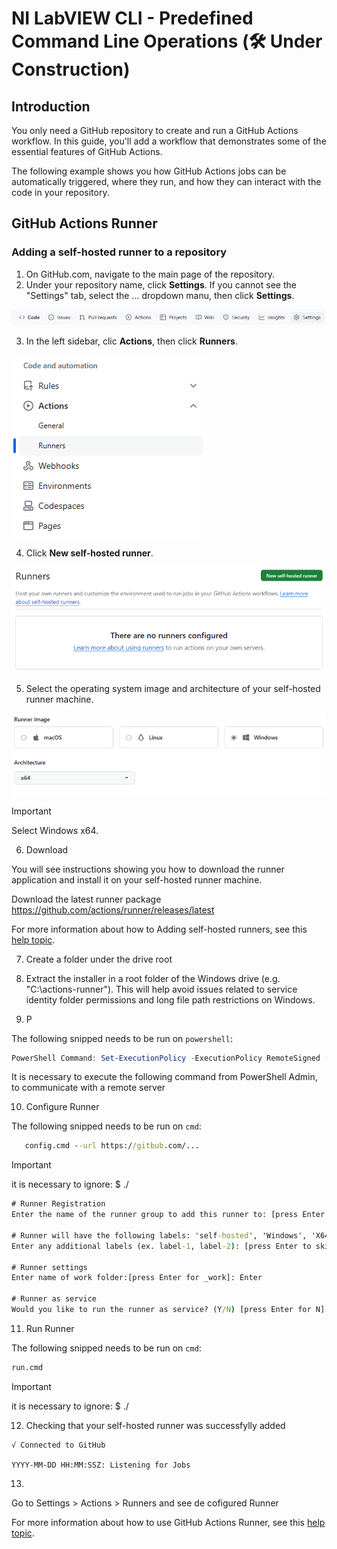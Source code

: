 # NI LabVIEW CLI - Predefined Command Line Operations (🛠️ Under Construction)

## Introduction

You only need a GitHub repository to create and run a GitHub Actions workflow. In this guide, you'll add a workflow that demonstrates some of the essential features of GitHub Actions.

The following example shows you how GitHub Actions jobs can be automatically triggered, where they run, and how they can interact with the code in your repository.

## GitHub Actions Runner

### Adding a self-hosted runner to a repository

1. On GitHub.com, navigate to the main page of the repository.
2. Under your repository name, click **Settings**. If you cannot see the "Settings" tab, select the ... dropdown manu, then click **Settings**.

<p align="center">
   <img src="./images/repository-settings.png">
</p>

3. In the left sidebar, clic **Actions**, then click **Runners**.

<p align="left">
   <img src="./images/actions-runners.png">
</p>

4. Click **New self-hosted runner**.

<p align="center">
   <img src="./images/new-selfhosted-runner.png">
</p>

5. Select the operating system image and architecture of your self-hosted runner machine.

<p align="center">
   <img src="./images/runner-image.png">
</p>

> [!IMPORTANT]
> Select Windows x64.

6. Download

You will see instructions showing you how to download the runner application and install it on your self-hosted runner machine.

Download the latest runner package
https://github.com/actions/runner/releases/latest

For more information about how to Adding self-hosted runners, see this [help topic](https://docs.github.com/en/actions/hosting-your-own-runners/managing-self-hosted-runners/adding-self-hosted-runners "Adding self-hosted runners").

7. Create a folder under the drive root

8. Extract the installer in a root folder of the Windows drive (e.g. "C:\actions-runner"). This will help avoid issues related to service identity folder permissions and long file path restrictions on Windows.

9. P

The following snipped needs to be run on `powershell`:
``` powershell
PowerShell Command: Set-ExecutionPolicy -ExecutionPolicy RemoteSigned -Scope CurrentUser
```
It is necessary to execute the following command from PowerShell Admin, to communicate with a remote server

10. Configure Runner
   
The following snipped needs to be run on `cmd`:

```cmd
   config.cmd --url https://gitbub.com/...
```

> [!IMPORTANT]
> it is necessary to ignore: $ ./

```cmd
# Runner Registration
Enter the name of the runner group to add this runner to: [press Enter for Default]: Enter

# Runner will have the following labels: 'self-hosted', 'Windows', 'X64'
Enter any additional labels (ex. label-1, label-2): [press Enter to skip]: Enter

# Runner settings
Enter name of work folder:[press Enter for _work]: Enter

# Runner as service
Would you like to run the runner as service? (Y/N) [press Enter for N]: Enter
```

11. Run Runner

The following snipped needs to be run on `cmd`:

```cmd copy
run.cmd
```

> [!IMPORTANT]
> it is necessary to ignore: $ ./

12. Checking that your self-hosted runner was successfylly added

```
√ Connected to GitHub

YYYY-MM-DD HH:MM:SSZ: Listening for Jobs
```

13. 

Go to Settings > Actions > Runners and see de cofigured Runner 

For more information about how to use GitHub Actions Runner, see this [help topic](https://github.com/actions/runner "GitHub Actions Runner").

